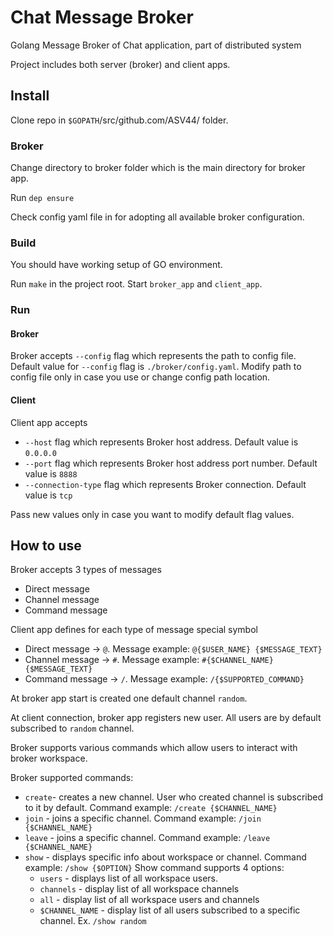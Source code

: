 # Chat Message Broker
Golang Message Broker of Chat application, part of distributed system

Project includes both server (broker) and client apps.

## Install

Clone repo in `$GOPATH`/src/github.com/ASV44/ folder.

### Broker
Change directory to broker folder which is the main directory for broker app.

Run `dep ensure`

Check config yaml file in for adopting all available broker configuration.

### Build
You should have working setup of GO  environment.

Run `make` in the project root. Start `broker_app` and `client_app`.

### Run
#### Broker
Broker accepts `--config` flag which represents the path to config file. Default value for
`--config` flag is `./broker/config.yaml`. Modify path to config file only in case you use
or change config path location.

#### Client
Client app accepts
- `--host` flag which represents Broker host address. Default value is `0.0.0.0`
- `--port` flag which represents Broker host address port number. Default value is `8888`
- `--connection-type` flag which represents Broker connection. Default value is `tcp`

Pass new values only in case you want to modify default flag values.

## How to use
Broker accepts 3 types of messages
- Direct message
- Channel message
- Command message

Client app defines for each type of message special symbol
- Direct message -> `@`. Message example: `@{$USER_NAME} {$MESSAGE_TEXT}`
- Channel message -> `#`. Message example: `#{$CHANNEL_NAME} {$MESSAGE_TEXT}`
- Command message -> `/`. Message example: `/{$SUPPORTED_COMMAND}`

At broker app start is created one default channel `random`. 

At client connection, broker app registers new user. All users are by default subscribed
to `random` channel.

Broker supports various commands which allow users to interact with broker workspace.

Broker supported commands:
- `create`- creates a new channel. User who created channel is subscribed to it by default.
 Command example: `/create {$CHANNEL_NAME}`
- `join` - joins a specific channel. Command example: `/join {$CHANNEL_NAME}`
- `leave` - joins a specific channel. Command example: `/leave {$CHANNEL_NAME}`
- `show` - displays specific info about workspace or channel. Command example: `/show {$OPTION}`
    Show command supports 4 options: 
    - `users` - displays list of all workspace users.
    - `channels` - display list of all workspace channels
    - `all` - display list of all workspace users and channels
    - `$CHANNEL_NAME` - display list of all users subscribed to a specific channel. Ex. `/show random` 
